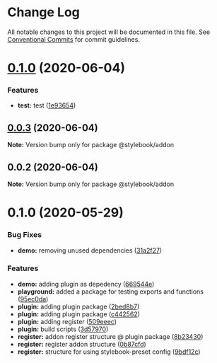 # Change Log

All notable changes to this project will be documented in this file.
See [Conventional Commits](https://conventionalcommits.org) for commit guidelines.

# [0.1.0](https://github.com/stylebooks/stylebook/compare/@stylebook/addon@0.0.2...@stylebook/addon@0.1.0) (2020-06-04)


### Features

* **test:** test ([1e93654](https://github.com/stylebooks/stylebook/commit/1e936544e49319dadfed4f7455e0dc1eadba862a))





## [0.0.3](https://github.com/stylebooks/stylebook/compare/@stylebook/addon@0.0.2...@stylebook/addon@0.0.3) (2020-06-04)

**Note:** Version bump only for package @stylebook/addon





## 0.0.2 (2020-06-04)

**Note:** Version bump only for package @stylebook/addon





# 0.1.0 (2020-05-29)


### Bug Fixes

* **demo:** removing unused dependencies ([31a2f27](https://github.com/stylebooks/stylebook/commit/31a2f27198b008f44ed05dd124afaed7cf88c656))


### Features

* **demo:** adding plugin as depedency ([669544e](https://github.com/stylebooks/stylebook/commit/669544ede21f4d6b0f457388a4345e1dacf1ce6a))
* **playground:** added a package for testing exports and functions ([95ec0da](https://github.com/stylebooks/stylebook/commit/95ec0da0de39091623eb1225ab322c2e61394f35))
* **plugin:** adding plugin package ([2bed8b7](https://github.com/stylebooks/stylebook/commit/2bed8b7874e1639d611931bb80241b490a5346ef))
* **plugin:** adding plugin package ([c442562](https://github.com/stylebooks/stylebook/commit/c4425623c9e3b0f904f75c716ad5fce5caf498a6))
* **plugin:** adding register ([509eeec](https://github.com/stylebooks/stylebook/commit/509eeecd1f54e8c85f2519ae957567f491f5c311))
* **plugin:** build scripts ([3d57970](https://github.com/stylebooks/stylebook/commit/3d579707fd15f10c8c865d8ded7f8c5f3bb5b60c))
* **register:** addon register structure @ plugin package ([8b23430](https://github.com/stylebooks/stylebook/commit/8b234308cf6dfea4760e5e0a85a3daa2cfe81e4b))
* **register:** register addon structure ([0b87cfd](https://github.com/stylebooks/stylebook/commit/0b87cfd18aff3da6f0bef8d3e80748b8429050da))
* **register:** structure for using stylebook-preset config ([9bdf12c](https://github.com/stylebooks/stylebook/commit/9bdf12cf311c0c314060cd9e35500ea8170943bd))
